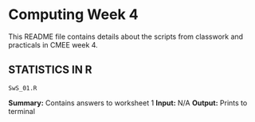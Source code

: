# Computing Week 4
This README file contains details about the scripts from classwork and practicals in CMEE week 4.


## STATISTICS IN R

    SwS_01.R

**Summary:** Contains answers to worksheet 1
**Input:** N/A
**Output:** Prints to terminal